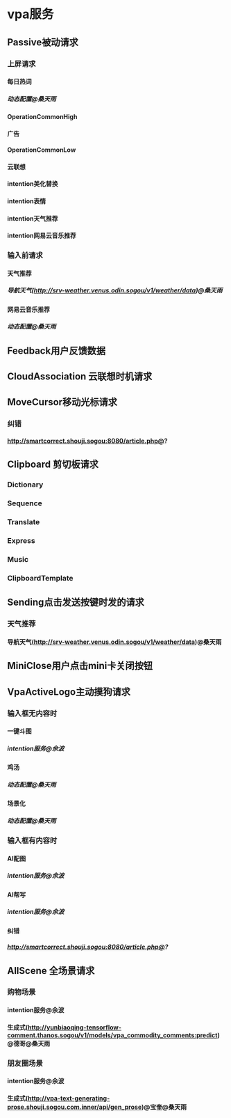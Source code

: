 # vpa服务

## Passive被动请求

### 上屏请求

#### 每日热词

##### 动态配置@桑天雨

#### OperationCommonHigh

#### 广告

#### OperationCommonLow

#### 云联想

#### intention美化替换

#### intention表情

#### intention天气推荐

#### intention网易云音乐推荐

### 输入前请求

#### 天气推荐

##### 导航天气(http://srv-weather.venus.odin.sogou/v1/weather/data)@桑天雨

#### 网易云音乐推荐

##### 动态配置@桑天雨

## Feedback用户反馈数据

## CloudAssociation 云联想时机请求

## MoveCursor移动光标请求

### 纠错

#### http://smartcorrect.shouji.sogou:8080/article.php@?

## Clipboard 剪切板请求

### Dictionary

### Sequence

### Translate

### Express

### Music

### ClipboardTemplate

## Sending点击发送按键时发的请求

### 天气推荐

#### 导航天气(http://srv-weather.venus.odin.sogou/v1/weather/data)@桑天雨

## MiniClose用户点击mini卡关闭按钮

## VpaActiveLogo主动摸狗请求

### 输入框无内容时

#### 一键斗图

##### intention服务@余波

#### 鸡汤

##### 动态配置@桑天雨

#### 场景化

##### 动态配置@桑天雨

### 输入框有内容时

#### AI配图

##### intention服务@余波

#### AI帮写

##### intention服务@余波

#### 纠错

##### http://smartcorrect.shouji.sogou:8080/article.php@?

## AllScene 全场景请求

### 购物场景

#### intention服务@余波

#### 生成式(http://yunbiaoqing-tensorflow-comment.thanos.sogou/v1/models/vpa_commodity_comments:predict)@德哥@桑天雨

### 朋友圈场景

#### intention服务@余波

#### 生成式(http://vpa-text-generating-prose.shouji.sogou.com.inner/api/gen_prose)@宝奎@桑天雨

